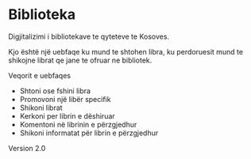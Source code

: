 # Biblioteka
Digjitalizimi i bibliotekave te qyteteve te Kosoves.

Kjo është një uebfaqe ku mund te shtohen libra, ku perdoruesit mund te shikojne librat qe jane te ofruar ne bibliotek.

Veqorit e uebfaqes
- Shtoni ose fshini libra
- Promovoni një libër specifik
- Shikoni librat
- Kerkoni per librin e dëshiruar
- Komentoni në librinin e përzgjedhur
- Shikoni informatat për librin e përzgjedhur


Version 2.0


